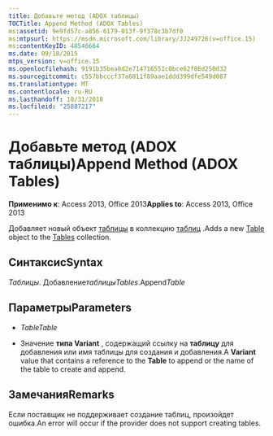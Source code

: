 ```yaml
---
title: Добавьте метод (ADOX таблицы)
TOCTitle: Append Method (ADOX Tables)
ms:assetid: 9e9fd57c-a856-6179-013f-9f378c3b7df0
ms:mtpsurl: https://msdn.microsoft.com/library/JJ249726(v=office.15)
ms:contentKeyID: 48546664
ms.date: 09/18/2015
mtps_version: v=office.15
ms.openlocfilehash: 9191b35bea8d2e714716551c0bce62f86d250d32
ms.sourcegitcommit: c557bbcccf37a6011f89aae1ddd399dfe549d087
ms.translationtype: MT
ms.contentlocale: ru-RU
ms.lasthandoff: 10/31/2018
ms.locfileid: "25887217"
---
```

# <a name="append-method-adox-tables"></a><span data-ttu-id="ab599-102">Добавьте метод (ADOX таблицы)</span><span class="sxs-lookup"><span data-stu-id="ab599-102">Append Method (ADOX Tables)</span></span>


<span data-ttu-id="ab599-103">**Применимо к**: Access 2013, Office 2013</span><span class="sxs-lookup"><span data-stu-id="ab599-103">**Applies to**: Access 2013, Office 2013</span></span>


<span data-ttu-id="ab599-104">Добавляет новый объект [таблицы](table-object-adox.md) в коллекцию [таблиц](tables-collection-adox.md) .</span><span class="sxs-lookup"><span data-stu-id="ab599-104">Adds a new [Table](table-object-adox.md) object to the [Tables](tables-collection-adox.md) collection.</span></span>

## <a name="syntax"></a><span data-ttu-id="ab599-105">Синтаксис</span><span class="sxs-lookup"><span data-stu-id="ab599-105">Syntax</span></span>

<span data-ttu-id="ab599-106">*Таблицы*. Добавление*таблицы*</span><span class="sxs-lookup"><span data-stu-id="ab599-106">*Tables*.Append*Table*</span></span>

## <a name="parameters"></a><span data-ttu-id="ab599-107">Параметры</span><span class="sxs-lookup"><span data-stu-id="ab599-107">Parameters</span></span>

  - <span data-ttu-id="ab599-108">*Table*</span><span class="sxs-lookup"><span data-stu-id="ab599-108">*Table*</span></span>

  - <span data-ttu-id="ab599-109">Значение **типа Variant** , содержащий ссылку на **таблицу** для добавления или имя таблицы для создания и добавления.</span><span class="sxs-lookup"><span data-stu-id="ab599-109">A **Variant** value that contains a reference to the **Table** to append or the name of the table to create and append.</span></span>

## <a name="remarks"></a><span data-ttu-id="ab599-110">Замечания</span><span class="sxs-lookup"><span data-stu-id="ab599-110">Remarks</span></span>

<span data-ttu-id="ab599-111">Если поставщик не поддерживает создание таблиц, произойдет ошибка.</span><span class="sxs-lookup"><span data-stu-id="ab599-111">An error will occur if the provider does not support creating tables.</span></span>

